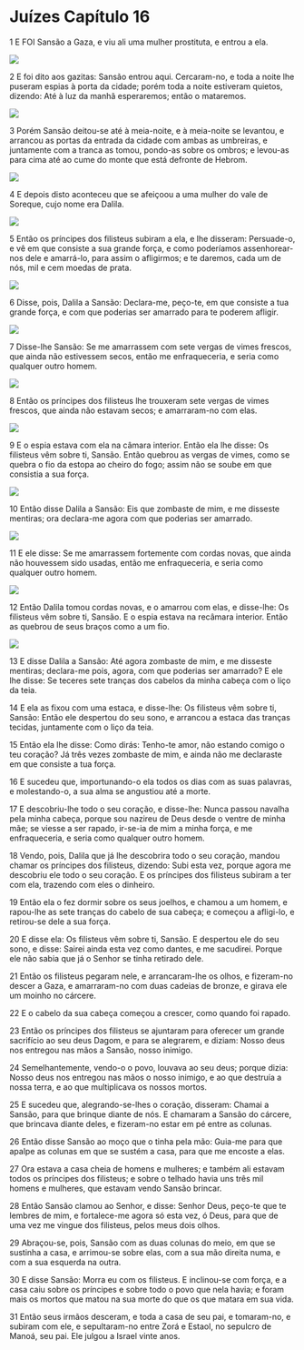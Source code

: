 # Juízes Capítulo 16

1	E FOI Sansão a Gaza, e viu ali uma mulher prostituta, e entrou a ela.

![](.img/07_Ju_16_01_RG.jpg)

2	E foi dito aos gazitas: Sansão entrou aqui. Cercaram-no, e toda a noite lhe puseram espias à porta da cidade; porém toda a noite estiveram quietos, dizendo: Até à luz da manhã esperaremos; então o mataremos.

![](.img/07_Ju_16_02_RG.jpg)

3	Porém Sansão deitou-se até à meia-noite, e à meia-noite se levantou, e arrancou as portas da entrada da cidade com ambas as umbreiras, e juntamente com a tranca as tomou, pondo-as sobre os ombros; e levou-as para cima até ao cume do monte que está defronte de Hebrom.

![](.img/07_Ju_16_03_RG.jpg)

4	E depois disto aconteceu que se afeiçoou a uma mulher do vale de Soreque, cujo nome era Dalila.

![](.img/07_Ju_16_04_RG.jpg)

5	Então os príncipes dos filisteus subiram a ela, e lhe disseram: Persuade-o, e vê em que consiste a sua grande força, e como poderíamos assenhorear-nos dele e amarrá-lo, para assim o afligirmos; e te daremos, cada um de nós, mil e cem moedas de prata.

![](.img/07_Ju_16_05_RG.jpg)

6	Disse, pois, Dalila a Sansão: Declara-me, peço-te, em que consiste a tua grande força, e com que poderias ser amarrado para te poderem afligir.

![](.img/07_Ju_16_06_RG.jpg)

7	Disse-lhe Sansão: Se me amarrassem com sete vergas de vimes frescos, que ainda não estivessem secos, então me enfraqueceria, e seria como qualquer outro homem.

![](.img/07_Ju_16_07_RG.jpg)

8	Então os príncipes dos filisteus lhe trouxeram sete vergas de vimes frescos, que ainda não estavam secos; e amarraram-no com elas.

![](.img/07_Ju_16_08_RG.jpg)

9	E o espia estava com ela na câmara interior. Então ela lhe disse: Os filisteus vêm sobre ti, Sansão. Então quebrou as vergas de vimes, como se quebra o fio da estopa ao cheiro do fogo; assim não se soube em que consistia a sua força.

![](.img/07_Ju_16_09_RG.jpg)

10	Então disse Dalila a Sansão: Eis que zombaste de mim, e me disseste mentiras; ora declara-me agora com que poderias ser amarrado.

![](.img/07_Ju_16_10_RG.jpg)

11	E ele disse: Se me amarrassem fortemente com cordas novas, que ainda não houvessem sido usadas, então me enfraqueceria, e seria como qualquer outro homem.

![](.img/07_Ju_16_11_RG.jpg)

12	Então Dalila tomou cordas novas, e o amarrou com elas, e disse-lhe: Os filisteus vêm sobre ti, Sansão. E o espia estava na recâmara interior. Então as quebrou de seus braços como a um fio.

![](.img/07_Ju_16_12_RG.jpg)

13	E disse Dalila a Sansão: Até agora zombaste de mim, e me disseste mentiras; declara-me pois, agora, com que poderias ser amarrado? E ele lhe disse: Se teceres sete tranças dos cabelos da minha cabeça com o liço da teia.

14	E ela as fixou com uma estaca, e disse-lhe: Os filisteus vêm sobre ti, Sansão: Então ele despertou do seu sono, e arrancou a estaca das tranças tecidas, juntamente com o liço da teia.

15	Então ela lhe disse: Como dirás: Tenho-te amor, não estando comigo o teu coração? Já três vezes zombaste de mim, e ainda não me declaraste em que consiste a tua força.

16	E sucedeu que, importunando-o ela todos os dias com as suas palavras, e molestando-o, a sua alma se angustiou até a morte.

17	E descobriu-lhe todo o seu coração, e disse-lhe: Nunca passou navalha pela minha cabeça, porque sou nazireu de Deus desde o ventre de minha mãe; se viesse a ser rapado, ir-se-ia de mim a minha força, e me enfraqueceria, e seria como qualquer outro homem.

18	Vendo, pois, Dalila que já lhe descobrira todo o seu coração, mandou chamar os príncipes dos filisteus, dizendo: Subi esta vez, porque agora me descobriu ele todo o seu coração. E os príncipes dos filisteus subiram a ter com ela, trazendo com eles o dinheiro.

19	Então ela o fez dormir sobre os seus joelhos, e chamou a um homem, e rapou-lhe as sete tranças do cabelo de sua cabeça; e começou a afligi-lo, e retirou-se dele a sua força.

20	E disse ela: Os filisteus vêm sobre ti, Sansão. E despertou ele do seu sono, e disse: Sairei ainda esta vez como dantes, e me sacudirei. Porque ele não sabia que já o Senhor se tinha retirado dele.

21	Então os filisteus pegaram nele, e arrancaram-lhe os olhos, e fizeram-no descer a Gaza, e amarraram-no com duas cadeias de bronze, e girava ele um moinho no cárcere.

22	E o cabelo da sua cabeça começou a crescer, como quando foi rapado.

23	Então os príncipes dos filisteus se ajuntaram para oferecer um grande sacrifício ao seu deus Dagom, e para se alegrarem, e diziam: Nosso deus nos entregou nas mãos a Sansão, nosso inimigo.

24	Semelhantemente, vendo-o o povo, louvava ao seu deus; porque dizia: Nosso deus nos entregou nas mãos o nosso inimigo, e ao que destruía a nossa terra, e ao que multiplicava os nossos mortos.

25	E sucedeu que, alegrando-se-lhes o coração, disseram: Chamai a Sansão, para que brinque diante de nós. E chamaram a Sansão do cárcere, que brincava diante deles, e fizeram-no estar em pé entre as colunas.

26	Então disse Sansão ao moço que o tinha pela mão: Guia-me para que apalpe as colunas em que se sustém a casa, para que me encoste a elas.

27	Ora estava a casa cheia de homens e mulheres; e também ali estavam todos os príncipes dos filisteus; e sobre o telhado havia uns três mil homens e mulheres, que estavam vendo Sansão brincar.

28	Então Sansão clamou ao Senhor, e disse: Senhor Deus, peço-te que te lembres de mim, e fortalece-me agora só esta vez, ó Deus, para que de uma vez me vingue dos filisteus, pelos meus dois olhos.

29	Abraçou-se, pois, Sansão com as duas colunas do meio, em que se sustinha a casa, e arrimou-se sobre elas, com a sua mão direita numa, e com a sua esquerda na outra.

30	E disse Sansão: Morra eu com os filisteus. E inclinou-se com força, e a casa caiu sobre os príncipes e sobre todo o povo que nela havia; e foram mais os mortos que matou na sua morte do que os que matara em sua vida.

31	Então seus irmãos desceram, e toda a casa de seu pai, e tomaram-no, e subiram com ele, e sepultaram-no entre Zorá e Estaol, no sepulcro de Manoá, seu pai. Ele julgou a Israel vinte anos.

